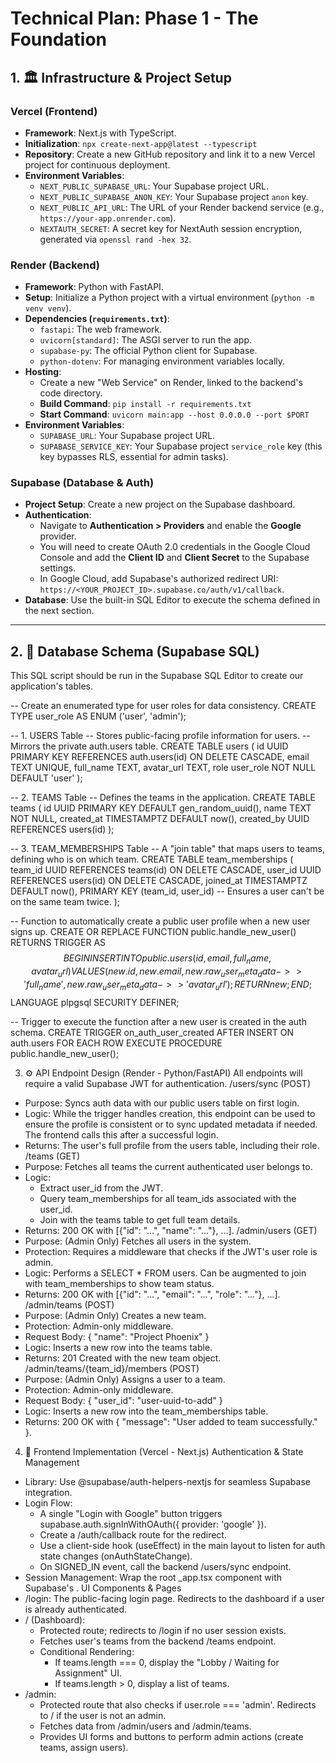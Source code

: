 
# Technical Plan: Phase 1 - The Foundation

## 1. 🏛️ Infrastructure & Project Setup

### Vercel (Frontend)
- **Framework**: Next.js with TypeScript.
- **Initialization**: `npx create-next-app@latest --typescript`
- **Repository**: Create a new GitHub repository and link it to a new Vercel project for continuous deployment.
- **Environment Variables**:
    - `NEXT_PUBLIC_SUPABASE_URL`: Your Supabase project URL.
    - `NEXT_PUBLIC_SUPABASE_ANON_KEY`: Your Supabase project `anon` key.
    - `NEXT_PUBLIC_API_URL`: The URL of your Render backend service (e.g., `https://your-app.onrender.com`).
    - `NEXTAUTH_SECRET`: A secret key for NextAuth session encryption, generated via `openssl rand -hex 32`.

### Render (Backend)
- **Framework**: Python with FastAPI.
- **Setup**: Initialize a Python project with a virtual environment (`python -m venv venv`).
- **Dependencies (`requirements.txt`)**:
    - `fastapi`: The web framework.
    - `uvicorn[standard]`: The ASGI server to run the app.
    - `supabase-py`: The official Python client for Supabase.
    - `python-dotenv`: For managing environment variables locally.
- **Hosting**:
    - Create a new "Web Service" on Render, linked to the backend's code directory.
    - **Build Command**: `pip install -r requirements.txt`
    - **Start Command**: `uvicorn main:app --host 0.0.0.0 --port $PORT`
- **Environment Variables**:
    - `SUPABASE_URL`: Your Supabase project URL.
    - `SUPABASE_SERVICE_KEY`: Your Supabase project `service_role` key (this key bypasses RLS, essential for admin tasks).

### Supabase (Database & Auth)
- **Project Setup**: Create a new project on the Supabase dashboard.
- **Authentication**:
    - Navigate to **Authentication > Providers** and enable the **Google** provider.
    - You will need to create OAuth 2.0 credentials in the Google Cloud Console and add the **Client ID** and **Client Secret** to the Supabase settings.
    - In Google Cloud, add Supabase's authorized redirect URI: `https://<YOUR_PROJECT_ID>.supabase.co/auth/v1/callback`.
- **Database**: Use the built-in SQL Editor to execute the schema defined in the next section.

---

## 2. 🧱 Database Schema (Supabase SQL)

This SQL script should be run in the Supabase SQL Editor to create our application's tables.

-- Create an enumerated type for user roles for data consistency.
CREATE TYPE user_role AS ENUM ('user', 'admin');

-- 1. USERS Table
-- Stores public-facing profile information for users.
-- Mirrors the private auth.users table.
CREATE TABLE users (
  id UUID PRIMARY KEY REFERENCES auth.users(id) ON DELETE CASCADE,
  email TEXT UNIQUE,
  full_name TEXT,
  avatar_url TEXT,
  role user_role NOT NULL DEFAULT 'user'
);

-- 2. TEAMS Table
-- Defines the teams in the application.
CREATE TABLE teams (
  id UUID PRIMARY KEY DEFAULT gen_random_uuid(),
  name TEXT NOT NULL,
  created_at TIMESTAMPTZ DEFAULT now(),
  created_by UUID REFERENCES users(id)
);

-- 3. TEAM_MEMBERSHIPS Table
-- A "join table" that maps users to teams, defining who is on which team.
CREATE TABLE team_memberships (
  team_id UUID REFERENCES teams(id) ON DELETE CASCADE,
  user_id UUID REFERENCES users(id) ON DELETE CASCADE,
  joined_at TIMESTAMPTZ DEFAULT now(),
  PRIMARY KEY (team_id, user_id) -- Ensures a user can't be on the same team twice.
);

-- Function to automatically create a public user profile when a new user signs up.
CREATE OR REPLACE FUNCTION public.handle_new_user()
RETURNS TRIGGER AS $$
BEGIN
  INSERT INTO public.users (id, email, full_name, avatar_url)
  VALUES (new.id, new.email, new.raw_user_meta_data->>'full_name', new.raw_user_meta_data->>'avatar_url');
  RETURN new;
END;
$$ LANGUAGE plpgsql SECURITY DEFINER;

-- Trigger to execute the function after a new user is created in the auth schema.
CREATE TRIGGER on_auth_user_created
  AFTER INSERT ON auth.users
  FOR EACH ROW EXECUTE PROCEDURE public.handle_new_user();


3. ⚙️ API Endpoint Design (Render - Python/FastAPI)
All endpoints will require a valid Supabase JWT for authentication.
/users/sync (POST)
 * Purpose: Syncs auth data with our public users table on first login.
 * Logic: While the trigger handles creation, this endpoint can be used to ensure the profile is consistent or to sync updated metadata if needed. The frontend calls this after a successful login.
 * Returns: The user's full profile from the users table, including their role.
/teams (GET)
 * Purpose: Fetches all teams the current authenticated user belongs to.
 * Logic:
   * Extract user_id from the JWT.
   * Query team_memberships for all team_ids associated with the user_id.
   * Join with the teams table to get full team details.
 * Returns: 200 OK with [{"id": "...", "name": "..."}, ...].
/admin/users (GET)
 * Purpose: (Admin Only) Fetches all users in the system.
 * Protection: Requires a middleware that checks if the JWT's user role is admin.
 * Logic: Performs a SELECT * FROM users. Can be augmented to join with team_memberships to show team status.
 * Returns: 200 OK with [{"id": "...", "email": "...", "role": "..."}, ...].
/admin/teams (POST)
 * Purpose: (Admin Only) Creates a new team.
 * Protection: Admin-only middleware.
 * Request Body: { "name": "Project Phoenix" }
 * Logic: Inserts a new row into the teams table.
 * Returns: 201 Created with the new team object.
/admin/teams/{team_id}/members (POST)
 * Purpose: (Admin Only) Assigns a user to a team.
 * Protection: Admin-only middleware.
 * Request Body: { "user_id": "user-uuid-to-add" }
 * Logic: Inserts a new row into the team_memberships table.
 * Returns: 200 OK with { "message": "User added to team successfully." }.
4. 🎨 Frontend Implementation (Vercel - Next.js)
Authentication & State Management
 * Library: Use @supabase/auth-helpers-nextjs for seamless Supabase integration.
 * Login Flow:
   * A single "Login with Google" button triggers supabase.auth.signInWithOAuth({ provider: 'google' }).
   * Create a /auth/callback route for the redirect.
   * Use a client-side hook (useEffect) in the main layout to listen for auth state changes (onAuthStateChange).
   * On SIGNED_IN event, call the backend /users/sync endpoint.
 * Session Management: Wrap the root _app.tsx component with Supabase's <SessionContextProvider>.
UI Components & Pages
 * /login: The public-facing login page. Redirects to the dashboard if a user is already authenticated.
 * / (Dashboard):
   * Protected route; redirects to /login if no user session exists.
   * Fetches user's teams from the backend /teams endpoint.
   * Conditional Rendering:
     * If teams.length === 0, display the "Lobby / Waiting for Assignment" UI.
     * If teams.length > 0, display a list of teams.
 * /admin:
   * Protected route that also checks if user.role === 'admin'. Redirects to / if the user is not an admin.
   * Fetches data from /admin/users and /admin/teams.
   * Provides UI forms and buttons to perform admin actions (create teams, assign users).
<!-- end list -->

